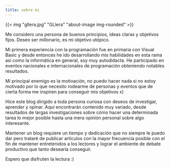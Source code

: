 ```yaml
---
title: sobre mi
---
```


{{< img "gllera.jpg" "GLlera" "about-image img-rounded" >}}

Me considero una persona de buenos principios, ideas claras y objetivos fijos. Deseo ser millonario, es mi objetivo utópico.

Mi primera experiencia con la programación fue en primaria con Visual Basic y desde entonces he ido desarrollando mis habilidades en esta rama así como la informática en general, soy muy autodidacta. He participado en eventos nacionales e internacionales de programación obteniendo notables resultados.

Mi principal enemigo es la motivación, no puedo hacer nada si no estoy motivado por lo que necesito rodearme de personas y eventos que de cierta forma me inspiren para conseguir mis objetivos x)

Hice este blog dirigido a toda persona curiosa con deseos de investigar, aprender y opinar. Aquí encontrarán contenido muy variado, desde resultados de largas investigaciones sobre cómo hacer una determinada tarea lo mejor posible hasta una mera opinión personal sobre algo interesante.

Mantener un blog requiere un tiempo y dedicación que no siempre le puedo dar pero trataré de publicar artículos con la mayor frecuencia posible con el fin de mantener entretenidos a los lectores y lograr el ambiente de debate productivo que tanto desearía conseguir.

Espero que disfruten la lectura :)